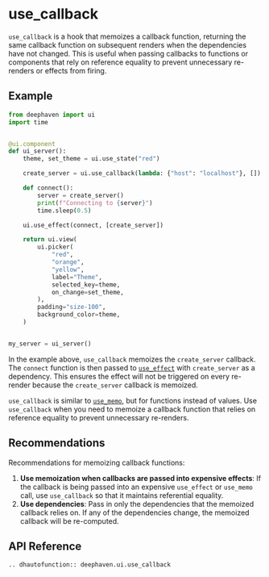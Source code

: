 # use_callback

`use_callback` is a hook that memoizes a callback function, returning the same callback function on subsequent renders when the dependencies have not changed. This is useful when passing callbacks to functions or components that rely on reference equality to prevent unnecessary re-renders or effects from firing.

## Example

```python
from deephaven import ui
import time


@ui.component
def ui_server():
    theme, set_theme = ui.use_state("red")

    create_server = ui.use_callback(lambda: {"host": "localhost"}, [])

    def connect():
        server = create_server()
        print(f"Connecting to {server}")
        time.sleep(0.5)

    ui.use_effect(connect, [create_server])

    return ui.view(
        ui.picker(
            "red",
            "orange",
            "yellow",
            label="Theme",
            selected_key=theme,
            on_change=set_theme,
        ),
        padding="size-100",
        background_color=theme,
    )


my_server = ui_server()
```

In the example above, `use_callback` memoizes the `create_server` callback. The `connect` function is then passed to [`use_effect`](./use_effect.md) with `create_server` as a dependency. This ensures the effect will not be triggered on every re-render because the `create_server` callback is memoized.

`use_callback` is similar to [`use_memo`](./use_memo.md), but for functions instead of values. Use `use_callback` when you need to memoize a callback function that relies on reference equality to prevent unnecessary re-renders.

## Recommendations

Recommendations for memoizing callback functions:

1. **Use memoization when callbacks are passed into expensive effects**: If the callback is being passed into an expensive `use_effect` or `use_memo` call, use `use_callback` so that it maintains referential equality.
2. **Use dependencies**: Pass in only the dependencies that the memoized callback relies on. If any of the dependencies change, the memoized callback will be re-computed.

## API Reference

```{eval-rst}
.. dhautofunction:: deephaven.ui.use_callback
```
